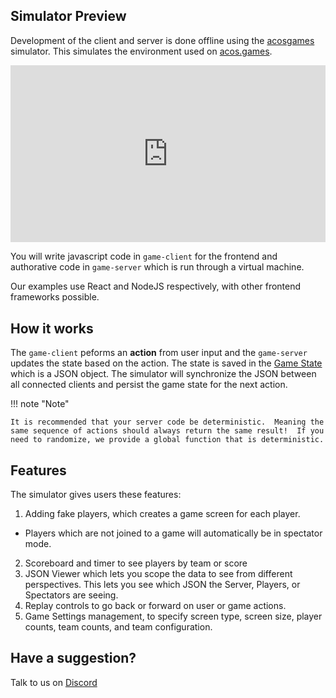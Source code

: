 ## Simulator Preview

Development of the client and server is done offline using the [acosgames](https://github.com/acosgames/acosgames) simulator. This simulates the environment used on [acos.games](https://acos.games).

<style>
  .video-wrapper {
  position: relative;
  display: block;
  height: 0;
  padding: 0;
  overflow: hidden;
  padding-bottom: 56.25%;
}
.video-wrapper > iframe {
  position: absolute;
  top: 0;
  bottom: 0;
  left: 0;
  width: 100%;
  height: 100%;
  border: 0;
}
</style>
<div class="video-wrapper">
  <iframe src="https://www.youtube.com/embed/keGjP5ySqyg" frameborder="0" allowfullscreen></iframe>
</div>

You will write javascript code in `game-client` for the frontend and authorative code in `game-server` which is run through a virtual machine.  

Our examples use React and NodeJS respectively, with other frontend frameworks possible.

## How it works

The `game-client` peforms an **action** from user input and the `game-server` updates the state based on the action. The state is saved in the [Game State](#game-state) which is a JSON object. The simulator will synchronize the JSON between all connected clients and persist the game state for the next action.

!!! note "Note"

    It is recommended that your server code be deterministic.  Meaning the same sequence of actions should always return the same result!  If you need to randomize, we provide a global function that is deterministic.


## Features

The simulator gives users these features:

1. Adding fake players, which creates a game screen for each player.  
  - Players which are not joined to a game will automatically be in spectator mode.
2. Scoreboard and timer to see players by team or score
3. JSON Viewer which lets you scope the data to see from different perspectives.  This lets you see which JSON the Server, Players, or Spectators are seeing.
4. Replay controls to go back or forward on user or game actions.
5. Game Settings management, to specify screen type, screen size, player counts, team counts, and team configuration.






## Have a suggestion?

Talk to us on [Discord](https://discord.gg/ydHkCcNgHD)